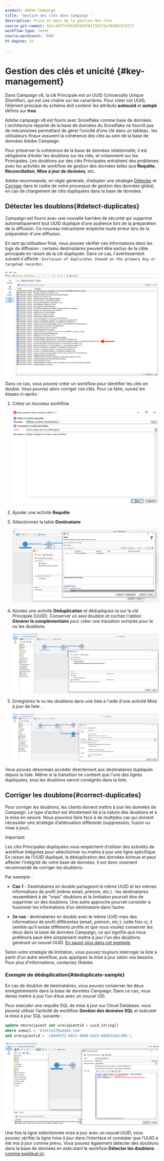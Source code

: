```yaml
---
product: Adobe Campaign
title: 'Gestion des clés dans Campaign '
description: Prise en main de la gestion des clés
source-git-commit: 9a1c44f74f6558f0397617353f3e78186fb15717
workflow-type: tm+mt
source-wordcount: '656'
ht-degree: 1%

---
```


# Gestion des clés et unicité {#key-management}

Dans Campaign v8, la clé Principale est un UUID (Universally Unique IDentifier), qui est une chaîne sur les caractères. Pour créer cet UUID, l’élément principal du schéma doit contenir les attributs **autouuid** et **autopk** définis sur **true**.

Adobe campaign v8 est fourni avec Snowflake comme base de données. L’architecture répartie de la base de données du Snowflake ne fournit pas de mécanismes permettant de gérer l’unicité d’une clé dans un tableau : les utilisateurs finaux assurent la cohérence des clés au sein de la base de données Adobe Campaign.

Pour préserver la cohérence de la base de données relationnelle, il est obligatoire d’éviter les doublons sur les clés, et notamment sur les Principales. Les doublons sur des clés Principales entraînent des problèmes avec les activités de workflow de gestion des données telles que **Requête**, **Réconciliation**, **Mise à jour de données**, etc.

Adobe recommande, en règle générale, d’adopter une stratégie [Détecter](#detect-duplicates) et [Corriger](#correct-duplicates) dans le cadre de votre processus de gestion des données global, en cas de chargement de clés dupliquées dans la base de données.

## Détecter les doublons{#detect-duplicates}

Campaign est fourni avec une nouvelle barrière de sécurité qui supprime automatiquement tout UUID dupliqué d’une audience lors de la préparation de la diffusion. Ce nouveau mécanisme empêche toute erreur lors de la préparation d&#39;une diffusion.

En tant qu&#39;utilisateur final, vous pouvez vérifier ces informations dans les logs de diffusion : certains destinataires peuvent être exclus de la cible principale en raison de la clé dupliquée. Dans ce cas, l&#39;avertissement suivant s&#39;affiche : `Exclusion of duplicates (based on the primary key or targeted records)`.

![](assets/delivery-log-duplicates.png)

Dans ce cas, vous pouvez créer un workflow pour identifier les clés en double. Vous pourrez alors corriger ces clés. Pour ce faire, suivez les étapes ci-après :

1. Créez un nouveau workflow.

   ![](assets/new-wf.png)

1. Ajouter une activité **Requête**
1. Sélectionnez la table **Destinataire**

   ![](assets/add-query-on-rcp.png)

1. Ajoutez une activité **Déduplication** et dédupliquez-la sur la clé Principale (UUID). Conserver un seul doublon et cochez l&#39;option **Générer le complémentaire** pour créer une transition sortante pour le ou les doublons.

   ![](assets/deduplicate.png)

1. Enregistrez le ou les doublons dans une liste à l&#39;aide d&#39;une activité Mise à jour de liste .

   ![](assets/list-update.png)

Vous pouvez désormais accéder directement aux destinataires dupliqués depuis la liste. Même si la transition ne contient que l&#39;une des lignes dupliquées, tous les doublons seront consignés dans la liste.


## Corriger les doublons{#correct-duplicates}

Pour corriger les doublons, les clients doivent mettre à jour les données de Campaign. Le type d’action est étroitement lié à la nature des doublons et à la mise en oeuvre. Nous pouvons faire face à de multiples cas qui doivent nécessiter une stratégie d’atténuation différente (suppression, fusion ou mise à jour).

>[!IMPORTANT]
>
>Les clés Principales dupliquées vous empêchent d’utiliser des activités de workflow intégrées pour sélectionner ou mettre à jour une ligne spécifique. En raison de l’UUID dupliqué, la déduplication des données échoue et peut affecter l’intégrité de votre base de données. Il est donc vivement recommandé de corriger les doublons.

Par exemple :

* **Cas 1**  - Destinataires en double partageant le même UUID et les mêmes informations de profil (même email, prénom, etc.) : les destinataires ressemblent à de &quot;vrais&quot; doublons et la limitation pourrait être de supprimer un des doublons.
Une autre approche pourrait consister à fusionner les informations d’un destinataire dans l’autre.

* **2e cas**  : destinataires en double avec le même UUID mais des informations de profil différentes (email, prénom, etc.):
cette fois-ci, il semble qu&#39;il existe différents profils et que vous vouliez conserver les deux dans la base de données Campaign, ce qui signifie que nous préférons peut-être simplement mettre à jour l&#39;un des doublons générant un nouvel UUID. [En savoir plus dans cet exemple](#deduplicate-sample).

Selon votre stratégie de limitation, vous pouvez toujours interroger la liste à partir d’un autre workflow, puis appliquer la mise à jour selon vos besoins. Pour plus d’informations, contactez l’Adobe.

### Exemple de déduplication{#deduplicate-sample}

En cas de doublon de destinataires, vous pouvez conserver les deux enregistrements dans la base de données Campaign. Dans ce cas, vous devez mettre à jour l’un d’eux avec un nouvel UID.

Pour exécuter une requête SQL de mise à jour sur Cloud Database, vous pouvez utiliser l’activité de workflow **Gestion des données SQL** et exécuter la mise à jour SQL suivante :

```sql
update nmsrecipient set urecipientid = uuid_string()
where semail = 'bretta37@adobe.com'
and urecipientid = 'c04d93f2-6012-4668-b523-88db1262cd46';
```

![](assets/sql-data-management.png)

Une fois la ligne sélectionnée mise à jour avec un nouvel UUID, vous pouvez vérifier la ligne mise à jour dans l’interface et constater que l’UUID a été mis à jour comme prévu. Vous pouvez également détecter des doublons dans la base de données en exécutant le workflow **Détecter les doublons** [comme expliqué ici](#detect-duplicates).
